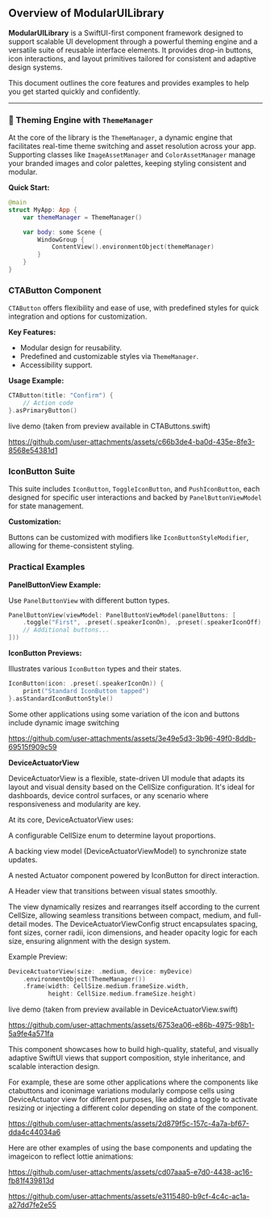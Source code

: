 ## Overview of ModularUILibrary

**ModularUILibrary** is a SwiftUI-first component framework designed to support scalable UI development through a powerful theming engine and a versatile suite of reusable interface elements. It provides drop-in buttons, icon interactions, and layout primitives tailored for consistent and adaptive design systems.

This document outlines the core features and provides examples to help you get started quickly and confidently.

---

### 🎨 Theming Engine with `ThemeManager`

At the core of the library is the `ThemeManager`, a dynamic engine that facilitates real-time theme switching and asset resolution across your app. Supporting classes like `ImageAssetManager` and `ColorAssetManager` manage your branded images and color palettes, keeping styling consistent and modular.

**Quick Start:**

```swift
@main
struct MyApp: App {
    var themeManager = ThemeManager()

    var body: some Scene {
        WindowGroup {
            ContentView().environmentObject(themeManager)
        }
    }
}
```

### CTAButton Component

`CTAButton` offers flexibility and ease of use, with predefined styles for quick integration and options for customization.

**Key Features:**

- Modular design for reusability.
- Predefined and customizable styles via `ThemeManager`.
- Accessibility support.

**Usage Example:**

```swift
CTAButton(title: "Confirm") {
    // Action code
}.asPrimaryButton()
```
live demo (taken from preview available in CTAButtons.swift)




https://github.com/user-attachments/assets/c66b3de4-ba0d-435e-8fe3-8568e54381d1





### IconButton Suite

This suite includes `IconButton`, `ToggleIconButton`, and `PushIconButton`, each designed for specific user interactions and backed by `PanelButtonViewModel` for state management.

**Customization:**

Buttons can be customized with modifiers like `IconButtonStyleModifier`, allowing for theme-consistent styling.

### Practical Examples

**PanelButtonView Example:**

Use `PanelButtonView` with different button types.

```swift
PanelButtonView(viewModel: PanelButtonViewModel(panelButtons: [
    .toggle("First", .preset(.speakerIconOn), .preset(.speakerIconOff), { print("Toggle for First") })
    // Additional buttons...
]))
```

**IconButton Previews:**

Illustrates various `IconButton` types and their states.

```swift
IconButton(icon: .preset(.speakerIconOn)) {
    print("Standard IconButton tapped")
}.asStandardIconButtonStyle()
```

Some other applications using some variation of the icon and buttons include dynamic image switching


https://github.com/user-attachments/assets/3e49e5d3-3b96-49f0-8ddb-69515f909c59



**DeviceActuatorView**

DeviceActuatorView is a flexible, state-driven UI module that adapts its layout and visual density based on the CellSize configuration. It's ideal for dashboards, device control surfaces, or any scenario where responsiveness and modularity are key.

At its core, DeviceActuatorView uses:

A configurable CellSize enum to determine layout proportions.

A backing view model (DeviceActuatorViewModel) to synchronize state updates.

A nested Actuator component powered by IconButton for direct interaction.

A Header view that transitions between visual states smoothly.

The view dynamically resizes and rearranges itself according to the current CellSize, allowing seamless transitions between compact, medium, and full-detail modes. The DeviceActuatorViewConfig struct encapsulates spacing, font sizes, corner radii, icon dimensions, and header opacity logic for each size, ensuring alignment with the design system.

Example Preview:

```swift
DeviceActuatorView(size: .medium, device: myDevice)
    .environmentObject(ThemeManager())
    .frame(width: CellSize.medium.frameSize.width,
           height: CellSize.medium.frameSize.height)
```

live demo (taken from preview available in DeviceActuatorView.swift)


https://github.com/user-attachments/assets/6753ea06-e86b-4975-98b1-5a9fe4a571fa




This component showcases how to build high-quality, stateful, and visually adaptive SwiftUI views that support composition, style inheritance, and scalable interaction design.

For example, these are some other applications where the components like ctabuttons and iconimage variations modularly compose cells using DeviceActuator view for different purposes,
like adding a toggle to activate resizing or injecting a different color depending on state of the component.



https://github.com/user-attachments/assets/2d879f5c-157c-4a7a-bf67-dda4c44034a6

Here are other examples of using the base components and updating the imageicon to reflect lottie animations:



https://github.com/user-attachments/assets/cd07aaa5-e7d0-4438-ac16-fb81f439813d




https://github.com/user-attachments/assets/e3115480-b9cf-4c4c-ac1a-a27dd7fe2e55





